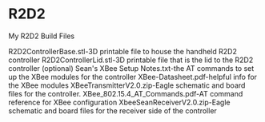 # R2D2
My R2D2 Build Files

R2D2ControllerBase.stl-3D printable file to house the handheld R2D2 controller
R2D2ControllerLid.stl-3D printable file that is the lid to the R2D2 controller (optional)
Sean's XBee Setup Notes.txt-the AT commands to set up the XBee modules for the controller
XBee-Datasheet.pdf-helpful info for the XBee modules
XBeeTransmitterV2.0.zip-Eagle schematic and board files for the controller.
XBee_802.15.4_AT_Commands.pdf-AT command reference for XBee configuration
XbeeSeanReceiverV2.0.zip-Eagle schematic and board files for the receiver side of the controller
